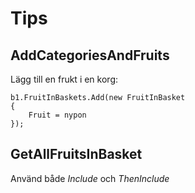 ﻿# Tips

## AddCategoriesAndFruits


Lägg till en frukt i en korg:

    b1.FruitInBaskets.Add(new FruitInBasket
    {
        Fruit = nypon
    });

## GetAllFruitsInBasket

Använd både *Include* och *ThenInclude* 